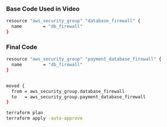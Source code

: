 
### Base Code Used in Video
```sh
resource "aws_security_group" "database_firewall" {
  name        = "db_firewall"
}
```

### Final Code

```sh
resource "aws_security_group" "payment_database_firewall" {
  name        = "db_firewall"
}


moved {
  from = aws_security_group.database_firewall
  to   = aws_security_group.payment_database_firewall
}
```

```sh
terraform plan
terraform apply -auto-approve
```